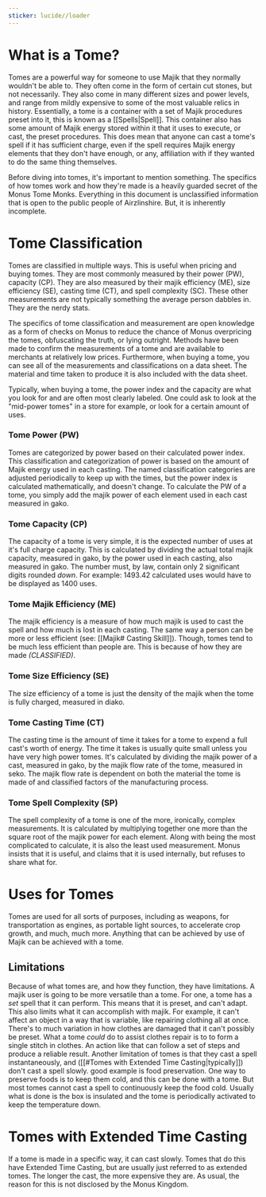 ```yaml
---
sticker: lucide//loader
---
```

# What is a Tome?
Tomes are a powerful way for someone to use Majik that they normally wouldn't be able to. They often come in the form of certain cut stones, but not necessarily. They also come in many different sizes and power levels, and range from mildly expensive to some of the most valuable relics in history. Essentially, a tome is a container with a set of Majik procedures preset into it, this is known as a [[Spells|Spell]]. This container also has some amount of Majik energy stored within it that it uses to execute, or cast, the preset procedures. This does mean that anyone can cast a tome's spell if it has sufficient charge, even if the spell requires Majik energy elements that they don't have enough, or any, affiliation with if they wanted to do the same thing themselves.

Before diving into tomes, it's important to mention something. The specifics of how tomes work and how they're made is a heavily guarded secret of the Monus Tome Monks. Everything in this document is unclassified information that is open to the public people of Airzlinshire. But, it is inherently incomplete.
# Tome Classification
Tomes are classified in multiple ways. This is useful when pricing and buying tomes. They are most commonly measured by their power (PW), capacity (CP). They are also measured by their majik efficiency (ME), size efficiency (SE), casting time (CT), and spell complexity (SC). These other measurements are not typically something the average person dabbles in. They are the nerdy stats.

The specifics of tome classification and measurement are open knowledge as a form of checks on Monus to reduce the chance of Monus overpricing the tomes, obfuscating the truth, or lying outright. Methods have been made to confirm the measurements of a tome and are available to merchants at relatively low prices. Furthermore, when buying a tome, you can see all of the measurements and classifications on a data sheet. The material and time taken to produce it is also included with the data sheet.

Typically, when buying a tome, the power index and the capacity are what you look for and are often most clearly labeled. One could ask to look at the "mid-power tomes" in a store for example, or look for a certain amount of uses.
### Tome Power (PW)
Tomes are categorized by power based on their calculated power index. This classification and categorization of power is based on the amount of Majik energy used in each casting. The named classification categories are adjusted periodically to keep up with the times, but the power index is calculated mathematically, and doesn't change. To calculate the PW of a tome, you simply add the majik power of each element used in each cast measured in gako.
### Tome Capacity (CP)
The capacity of a tome is very simple, it is the expected number of uses at it's full charge capacity. This is calculated by dividing the actual total majik capacity, measured in gako, by the power used in each casting, also measured in gako. The number must, by law, contain only 2 significant digits rounded *down*. For example: 1493.42 calculated uses would have to be displayed as 1400 uses.
### Tome Majik Efficiency (ME)
The majik efficiency is a measure of how much majik is used to cast the spell and how much is lost in each casting. The same way a person can be more or less efficient (see: [[Majik# Casting Skill]]). Though, tomes tend to be much less efficient than people are. This is because of how they are made *(CLASSIFIED)*.
### Tome Size Efficiency (SE)
The size efficiency of a tome is just the density of the majik when the tome is fully charged, measured in diako.
### Tome Casting Time (CT)
The casting time is the amount of time it takes for a tome to expend a full cast's worth of energy. The time it takes is usually quite small unless you have very high power tomes. It's calculated by dividing the majik power of a cast, measured in gako, by the majik flow rate of the tome, measured in seko. The majik flow rate is dependent on both the material the tome is made of and classified factors of the manufacturing process.
### Tome Spell Complexity (SP)
The spell complexity of a tome is one of the more, ironically, complex measurements. It is calculated by multiplying together one more than the square root of the majik power for each element. Along with being the most complicated to calculate, it is also the least used measurement. Monus insists that it is useful, and claims that it is used internally, but refuses to share what for.
# Uses for Tomes
Tomes are used for all sorts of purposes, including as weapons, for transportation as engines, as portable light sources, to accelerate crop growth, and much, much more. Anything that can be achieved by use of Majik can be achieved with a tome.
## Limitations
Because of what tomes are, and how they function, they have limitations. A majik user is going to be more versatile than a tome. For one, a tome has a *set* spell that it can perform. This means that it is preset, and can't adapt. This also limits what it can accomplish with majik. For example, it can't affect an object in a way that is variable, like repairing clothing all at once. There's to much variation in how clothes are damaged that it can't possibly be preset. What a tome *could* do to assist clothes repair is to to form a single stitch in clothes. An action like that can follow a set of steps and produce a reliable result. Another limitation of tomes is that they cast a spell instantaneously, and ([[#Tomes with Extended Time Casting|typically]]) don't cast a spell slowly. good example is food preservation. One way to preserve foods is to keep them cold, and this can be done with a tome. But most tomes cannot cast a spell to continuously keep the food cold. Usually what is done is the box is insulated and the tome is periodically activated to keep the temperature down.
# Tomes with Extended Time Casting
If a tome is made in a specific way, it can cast slowly. Tomes that do this have Extended Time Casting, but are usually just referred to as extended tomes. The longer the cast, the more expensive they are. As usual, the reason for this is not disclosed by the Monus Kingdom.
